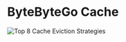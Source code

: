 # ByteByteGo Cache

![Top 8 Cache Eviction Strategies](https://ngte-superbed.oss-cn-beijing.aliyuncs.com/uPic/Gx2hyf2aDlS9.webp)
